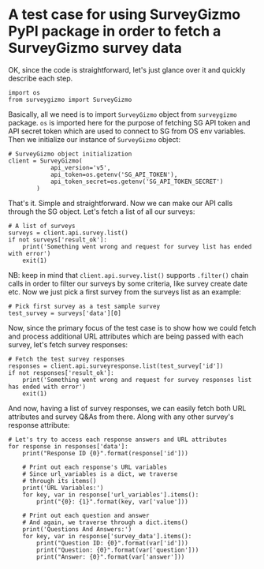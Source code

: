 # A test case for using SurveyGizmo PyPI package in order to fetch a SurveyGizmo survey data

OK, since the code is straightforward, let's just glance over it and quickly describe each step.

```
import os
from surveygizmo import SurveyGizmo
```
Basically, all we need is to import `SurveyGizmo` object from `surveygizmo` package. `os` is imported here for the purpose of fetching SG API token and API secret token which are used to connect to SG from OS env variables.
Then we initialize our instance of `SurveyGizmo` object:
```
# SurveyGizmo object initialization
client = SurveyGizmo(
            api_version='v5',
            api_token=os.getenv('SG_API_TOKEN'),
            api_token_secret=os.getenv('SG_API_TOKEN_SECRET')
        )
```
That's it. Simple and straightforward. Now we can make our API calls through the SG object. Let's fetch a list of all our surveys:
```
# A list of surveys
surveys = client.api.survey.list()
if not surveys['result_ok']:
    print('Something went wrong and request for survey list has ended with error')
    exit(1)
```
NB: keep in mind that `client.api.survey.list()` supports `.filter()` chain calls in order to filter our surveys by some criteria, like survey create date etc.
Now we just pick a first survey from the surveys list as an example:
```
# Pick first survey as a test sample survey
test_survey = surveys['data'][0]
```
Now, since the primary focus of the test case is to show how we could fetch and process additional URL attributes which are being passed with each survey, let's fetch survey responses:
```
# Fetch the test survey responses
responses = client.api.surveyresponse.list(test_survey['id'])
if not responses['result_ok']:
    print('Something went wrong and request for survey responses list has ended with error')
    exit(1)
```
And now, having a list of survey responses, we can easily fetch both URL attributes and survey Q&As from there. Along with any other survey's response attribute:
```
# Let's try to access each response answers and URL attributes
for response in responses['data']:
    print("Response ID {0}".format(response['id']))

    # Print out each response's URL variables
    # Since url_variables is a dict, we traverse
    # through its items()
    print('URL Variables:')
    for key, var in response['url_variables'].items():
        print("{0}: {1}".format(key, var['value']))

    # Print out each question and answer
    # And again, we traverse through a dict.items()
    print('Questions And Answers:')
    for key, var in response['survey_data'].items():
        print("Question ID: {0}".format(var['id']))
        print("Question: {0}".format(var['question']))
        print("Answer: {0}".format(var['answer']))
```
